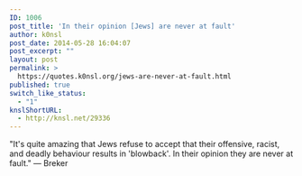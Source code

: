 ```yaml
---
ID: 1006
post_title: 'In their opinion [Jews] are never at fault'
author: k0nsl
post_date: 2014-05-28 16:04:07
post_excerpt: ""
layout: post
permalink: >
  https://quotes.k0nsl.org/jews-are-never-at-fault.html
published: true
switch_like_status:
  - "1"
knslShortURL:
  - http://knsl.net/29336
---
```

"It's quite amazing that Jews refuse to accept that their offensive, racist, and deadly behaviour results in 'blowback'. In their opinion they are never at fault." — Breker